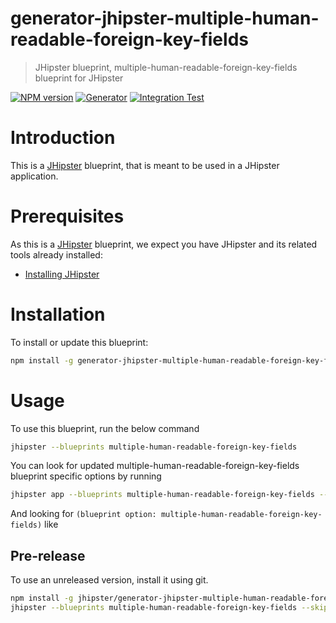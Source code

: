 # generator-jhipster-multiple-human-readable-foreign-key-fields

> JHipster blueprint, multiple-human-readable-foreign-key-fields blueprint for JHipster

[![NPM version][npm-image]][npm-url]
[![Generator][github-generator-image]][github-generator-url]
[![Integration Test][github-integration-image]][github-integration-url]

# Introduction

This is a [JHipster](https://www.jhipster.tech/) blueprint, that is meant to be used in a JHipster application.

# Prerequisites

As this is a [JHipster](https://www.jhipster.tech/) blueprint, we expect you have JHipster and its related tools already installed:

- [Installing JHipster](https://www.jhipster.tech/installation/)

# Installation

To install or update this blueprint:

```bash
npm install -g generator-jhipster-multiple-human-readable-foreign-key-fields
```

# Usage

To use this blueprint, run the below command

```bash
jhipster --blueprints multiple-human-readable-foreign-key-fields
```

You can look for updated multiple-human-readable-foreign-key-fields blueprint specific options by running

```bash
jhipster app --blueprints multiple-human-readable-foreign-key-fields --help
```

And looking for `(blueprint option: multiple-human-readable-foreign-key-fields)` like

## Pre-release

To use an unreleased version, install it using git.

```bash
npm install -g jhipster/generator-jhipster-multiple-human-readable-foreign-key-fields#main
jhipster --blueprints multiple-human-readable-foreign-key-fields --skip-jhipster-dependencies
```

[npm-image]: https://img.shields.io/npm/v/generator-jhipster-multiple-human-readable-foreign-key-fields.svg
[npm-url]: https://npmjs.org/package/generator-jhipster-multiple-human-readable-foreign-key-fields
[github-generator-image]: https://github.com/jhipster/generator-jhipster-multiple-human-readable-foreign-key-fields/actions/workflows/generator.yml/badge.svg
[github-generator-url]: https://github.com/jhipster/generator-jhipster-multiple-human-readable-foreign-key-fields/actions/workflows/generator.yml
[github-integration-image]: https://github.com/jhipster/generator-jhipster-multiple-human-readable-foreign-key-fields/actions/workflows/integration.yml/badge.svg
[github-integration-url]: https://github.com/jhipster/generator-jhipster-multiple-human-readable-foreign-key-fields/actions/workflows/integration.yml
